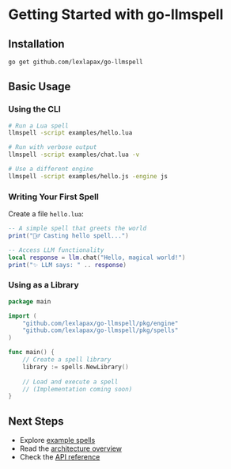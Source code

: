 # Getting Started with go-llmspell

## Installation

```bash
go get github.com/lexlapax/go-llmspell
```

## Basic Usage

### Using the CLI

```bash
# Run a Lua spell
llmspell -script examples/hello.lua

# Run with verbose output
llmspell -script examples/chat.lua -v

# Use a different engine
llmspell -script examples/hello.js -engine js
```

### Writing Your First Spell

Create a file `hello.lua`:

```lua
-- A simple spell that greets the world
print("🧙‍♂️ Casting hello spell...")

-- Access LLM functionality
local response = llm.chat("Hello, magical world!")
print("✨ LLM says: " .. response)
```

### Using as a Library

```go
package main

import (
    "github.com/lexlapax/go-llmspell/pkg/engine"
    "github.com/lexlapax/go-llmspell/pkg/spells"
)

func main() {
    // Create a spell library
    library := spells.NewLibrary()
    
    // Load and execute a spell
    // (Implementation coming soon)
}
```

## Next Steps

- Explore [example spells](../examples/)
- Read the [architecture overview](architecture.md)
- Check the [API reference](api-reference.md)